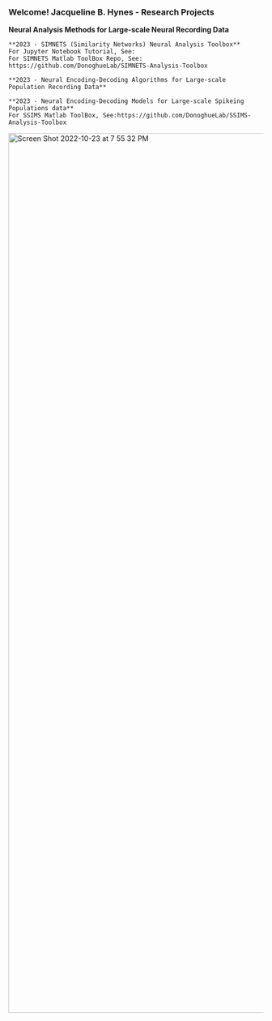 ### Welcome! Jacqueline B. Hynes - Research Projects

**Neural Analysis Methods for Large-scale Neural Recording Data**

    **2023 - SIMNETS (Similarity Networks) Neural Analysis Toolbox**
    For Jupyter Notebook Tutorial, See: 
    For SIMNETS Matlab ToolBox Repo, See:  https://github.com/DonoghueLab/SIMNETS-Analysis-Toolbox
    
    **2023 - Neural Encoding-Decoding Algorithms for Large-scale Population Recording Data**
    
    **2023 - Neural Encoding-Decoding Models for Large-scale Spikeing Populations data**
    For SSIMS Matlab ToolBox, See:https://github.com/DonoghueLab/SSIMS-Analysis-Toolbox


<img width="1737" alt="Screen Shot 2022-10-23 at 7 55 32 PM" src="https://user-images.githubusercontent.com/29176759/197424575-b2c940d1-7b19-4b47-a9ef-6082f6e24fa8.png">

